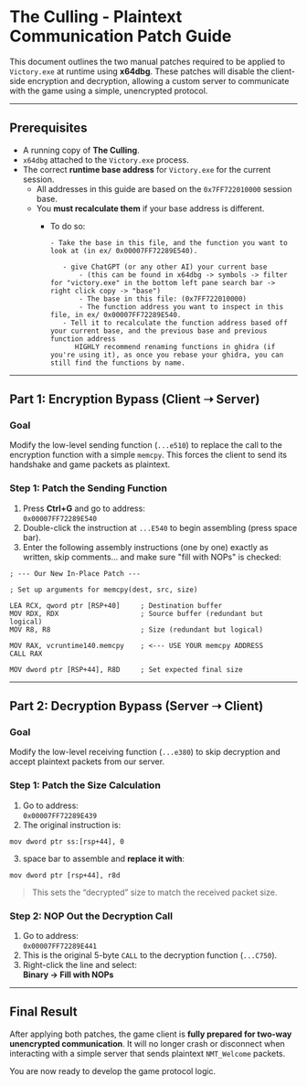# The Culling - Plaintext Communication Patch Guide

This document outlines the two manual patches required to be applied to `Victory.exe` at runtime using **x64dbg**. These patches will disable the client-side encryption and decryption, allowing a custom server to communicate with the game using a simple, unencrypted protocol.

---

## Prerequisites

- A running copy of **The Culling**.
- `x64dbg` attached to the `Victory.exe` process.
- The correct **runtime base address** for `Victory.exe` for the current session.
  - All addresses in this guide are based on the `0x7FF722010000` session base.
  - You **must recalculate them** if your base address is different.
      - To do so:

            - Take the base in this file, and the function you want to look at (in ex/ 0x00007FF72289E540).

               - give ChatGPT (or any other AI) your current base
                   - (this can be found in x64dbg -> symbols -> filter for "victory.exe" in the bottom left pane search bar -> right click copy -> "base")
                   - The base in this file: (0x7FF722010000)
                   - The function address you want to inspect in this file, in ex/ 0x00007FF72289E540.
               - Tell it to recalculate the function address based off your current base, and the previous base and previous function address
                  HIGHLY recommend renaming functions in ghidra (if you're using it), as once you rebase your ghidra, you can still find the functions by name.

---

##  Part 1: Encryption Bypass (Client ➝ Server)

### Goal

Modify the low-level sending function (`...e510`) to replace the call to the encryption function with a simple `memcpy`. This forces the client to send its handshake and game packets as plaintext.


### Step 1: Patch the Sending Function

1. Press **Ctrl+G** and go to address:  
   `0x00007FF72289E540`
2. Double-click the instruction at `...E540` to begin assembling (press space bar).
3. Enter the following assembly instructions (one by one) exactly as written, skip comments... and make sure "fill with NOPs" is checked:

```
; --- Our New In-Place Patch ---

; Set up arguments for memcpy(dest, src, size)

LEA RCX, qword ptr [RSP+40]     ; Destination buffer
MOV RDX, RDX                    ; Source buffer (redundant but logical)
MOV R8, R8                      ; Size (redundant but logical)

MOV RAX, vcruntime140.memcpy    ; <--- USE YOUR memcpy ADDRESS
CALL RAX

MOV dword ptr [RSP+44], R8D     ; Set expected final size
```

---

## Part 2: Decryption Bypass (Server ➝ Client)

### Goal

Modify the low-level receiving function (`...e380`) to skip decryption and accept plaintext packets from our server.

### Step 1: Patch the Size Calculation

1. Go to address:  
   `0x00007FF72289E439`
2. The original instruction is:

```
mov dword ptr ss:[rsp+44], 0
```

3. space bar to assemble and **replace it with**:

```
mov dword ptr [rsp+44], r8d
```

>  This sets the “decrypted” size to match the received packet size.

### Step 2: NOP Out the Decryption Call

1. Go to address:  
   `0x00007FF72289E441`
2. This is the original 5-byte `CALL` to the decryption function (`...C750`).
3. Right-click the line and select:  
   **Binary → Fill with NOPs**

---

##  Final Result

After applying both patches, the game client is **fully prepared for two-way unencrypted communication**. It will no longer crash or disconnect when interacting with a simple server that sends plaintext `NMT_Welcome` packets.

You are now ready to develop the game protocol logic.
